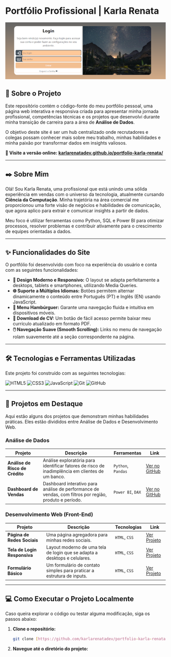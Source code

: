 # Portfólio Profissional | Karla Renata

![Página Inicial do Portfólio](imagens/projeto-login.png)

## 🚀 Sobre o Projeto

Este repositório contém o código-fonte do meu portfólio pessoal, uma página web interativa e responsiva criada para apresentar minha jornada profissional, competências técnicas e os projetos que desenvolvi durante minha transição de carreira para a área de **Análise de Dados**.

O objetivo deste site é ser um hub centralizado onde recrutadores e colegas possam conhecer mais sobre meu trabalho, minhas habilidades e minha paixão por transformar dados em insights valiosos.

**🔗 Visite a versão online:** [**karlarenatadev.github.io/portfolio-karla-renata/**](https://karlarenatadev.github.io/portfolio-karla-renata/)

---

## ✒️ Sobre Mim

Olá! Sou Karla Renata, uma profissional que está unindo uma sólida experiência em vendas com o universo da tecnologia, atualmente cursando **Ciência da Computação**. Minha trajetória na área comercial me proporcionou uma forte visão de negócios e habilidades de comunicação, que agora aplico para extrair e comunicar insights a partir de dados.

Meu foco é utilizar ferramentas como Python, SQL e Power BI para otimizar processos, resolver problemas e contribuir ativamente para o crescimento de equipes orientadas a dados.

---

## ✨ Funcionalidades do Site

O portfólio foi desenvolvido com foco na experiência do usuário e conta com as seguintes funcionalidades:

* **🎨 Design Moderno e Responsivo:** O layout se adapta perfeitamente a desktops, tablets e smartphones, utilizando Media Queries.
* **🌐 Suporte a Múltiplos Idiomas:** Botões permitem alternar dinamicamente o conteúdo entre Português (PT) e Inglês (EN) usando JavaScript.
* **🍔 Menu Hambúrguer:** Garante uma navegação fluida e intuitiva em dispositivos móveis.
* **📄 Download de CV:** Um botão de fácil acesso permite baixar meu currículo atualizado em formato PDF.
* **🖱️ Navegação Suave (Smooth Scrolling):** Links no menu de navegação rolam suavemente até a seção correspondente na página.

---

## 🛠️ Tecnologias e Ferramentas Utilizadas

Este projeto foi construído com as seguintes tecnologias:

![HTML5](https://img.shields.io/badge/HTML5-E34F26?style=for-the-badge&logo=html5&logoColor=white)
![CSS3](https://img.shields.io/badge/CSS3-1572B6?style=for-the-badge&logo=css3&logoColor=white)
![JavaScript](https://img.shields.io/badge/JavaScript-F7DF1E?style=for-the-badge&logo=javascript&logoColor=black)
![Git](https://img.shields.io/badge/GIT-E44C30?style=for-the-badge&logo=git&logoColor=white)
![GitHub](https://img.shields.io/badge/GitHub-100000?style=for-the-badge&logo=github&logoColor=white)

---

## 📂 Projetos em Destaque

Aqui estão alguns dos projetos que demonstram minhas habilidades práticas. Eles estão divididos entre Análise de Dados e Desenvolvimento Web.

### Análise de Dados

| Projeto                      | Descrição                                                                                          | Ferramentas          | Link                                                                                  |
| ---------------------------- | -------------------------------------------------------------------------------------------------- | -------------------- | ------------------------------------------------------------------------------------- |
| **Análise de Risco de Crédito** | Análise exploratória para identificar fatores de risco de inadimplência em clientes de um banco.   | `Python`, `Pandas`     | [Ver no GitHub](https://github.com/karlarenatadev/analise-de-dados-credito)           |
| **Dashboard de Vendas** | Dashboard interativo para análise de performance de vendas, com filtros por região, produto e período. | `Power BI`, `DAX`      | [Ver no GitHub](https://github.com/karlarenatadev/dashboard-vendas-power-bi)        |

### Desenvolvimento Web (Front-End)

| Projeto                 | Descrição                                                              | Tecnologias     | Link                                                                        |
| ----------------------- | ---------------------------------------------------------------------- | --------------- | --------------------------------------------------------------------------- |
| **Página de Redes Sociais** | Uma página agregadora para minhas redes sociais.                          | `HTML`, `CSS`     | [Ver Projeto](https://karlarenatadev.github.io/minhas-redes/)             |
| **Tela de Login Responsiva** | Layout moderno de uma tela de login que se adapta a desktops e celulares. | `HTML`, `CSS`     | [Ver Projeto](https://karlarenatadev.github.io/projeto-login/)            |
| **Formulário Básico** | Um formulário de contato simples para praticar a estrutura de inputs.    | `HTML`, `CSS`     | [Ver Projeto](https://karlarenatadev.github.io/formulario-basico/)        |

---

## 💻 Como Executar o Projeto Localmente

Caso queira explorar o código ou testar alguma modificação, siga os passos abaixo:

1.  **Clone o repositório:**
    ```bash
    git clone [https://github.com/karlarenatadev/portfolio-karla-renata.git](https://github.com/karlarenatadev/portfolio-karla-renata.git)
    ```
2.  **Navegue até o diretório do projeto:**
